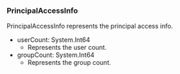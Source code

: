 ### PrincipalAccessInfo
PrincipalAccessInfo represents the principal access info.

- userCount: System.Int64
  - Represents the user count.
- groupCount: System.Int64
  - Represents the group count.
